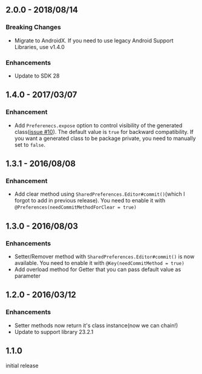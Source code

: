 ## 2.0.0 - 2018/08/14

### Breaking Changes

- Migrate to AndroidX. If you need to use legacy Android Support Libraries, use v1.4.0

### Enhancements

- Update to SDK 28


## 1.4.0 - 2017/03/07

### Enhancement

- Add `Preferenecs.expose` option to control visibility of the generated class([issue #10](https://github.com/yshrsmz/simple-preferences/issues/10)). 
  The default value is `true` for backward compatibility. If you want a generated class to be package private, you need to manually set to `false`.


## 1.3.1 - 2016/08/08

### Enhancement

- Add clear method using `SharedPreferences.Editor#commit()`(which I forgot to add in previous release). You need to enable it with `@Preferences(needCommitMethodForClear = true)`


## 1.3.0 - 2016/08/03

### Enhancements

- Setter/Remover method with `SharedPreferences.Editor#commit()` is now available. You need to enable it with `@Key(needCommitMethod = true)`
- Add overload method for Getter that you can pass default value as parameter


## 1.2.0 - 2016/03/12

### Enhancements

- Setter methods now return it's class instance(now we can chain!)
- Update to support library 23.2.1


## 1.1.0

initial release

